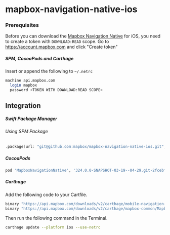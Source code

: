 # mapbox-navigation-native-ios

### Prerequisites

Before you can download the [Mapbox Navigation Native](https://github.com/mapbox/mapbox-navigation-native) for iOS, you need to create a token with `DOWNLOAD:READ` scope.
Go to https://account.mapbox.com and click "Create token"

##### SPM, CocoaPods and Carthage
Insert or append the following to `~/.netrc`

```bash
machine api.mapbox.com
  login mapbox
  password <TOKEN WITH DOWNLOAD:READ SCOPE>
```

## Integration

##### Swift Package Manager

###### Using SPM Package

```swift
.package(url: "git@github.com:mapbox/mapbox-navigation-native-ios.git", from: "324.0.0-SNAPSHOT-03-19--04-29.git-2fcebff-SNAPSHOT.0320T1035Z.9cb7b16"),
```

##### CocoaPods

```ruby
pod 'MapboxNavigationNative', '324.0.0-SNAPSHOT-03-19--04-29.git-2fcebff-SNAPSHOT.0320T1035Z.9cb7b16'
```

##### Carthage

Add the following code to your Cartfile.

```bash
binary "https://api.mapbox.com/downloads/v2/carthage/mobile-navigation-native/MapboxNavigationNative.json" == 324.0.0-SNAPSHOT-03-19--04-29.git-2fcebff-SNAPSHOT.0320T1035Z.9cb7b16
binary "https://api.mapbox.com/downloads/v2/carthage/mapbox-common/MapboxCommon-ios.json" == 24.11.0-SNAPSHOT-03-19--04-29.git-2fcebff
```

Then run the following command in the Terminal.
```bash
carthage update --platform ios --use-netrc
```
